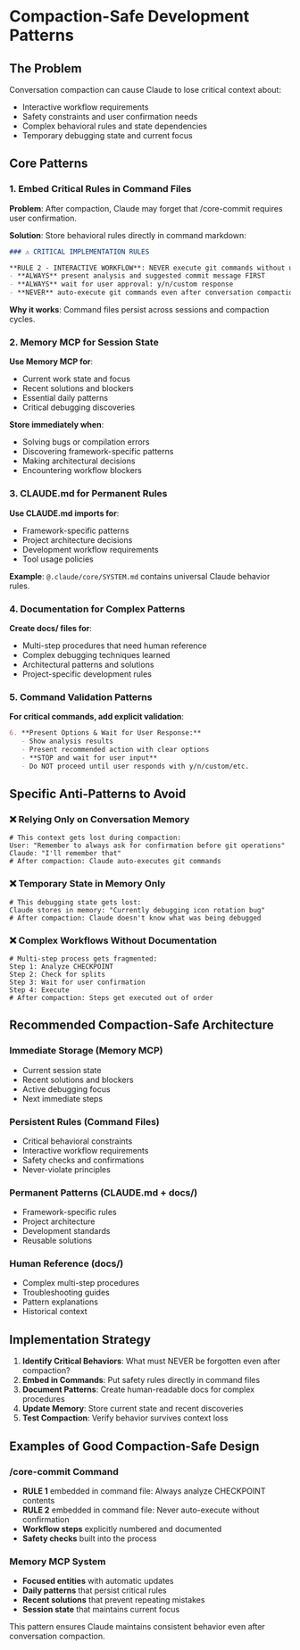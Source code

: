 # Compaction-Safe Development Patterns

## The Problem

Conversation compaction can cause Claude to lose critical context about:
- Interactive workflow requirements
- Safety constraints and user confirmation needs
- Complex behavioral rules and state dependencies
- Temporary debugging state and current focus

## Core Patterns

### 1. Embed Critical Rules in Command Files

**Problem**: After compaction, Claude may forget that /core-commit requires user confirmation.

**Solution**: Store behavioral rules directly in command markdown:
```markdown
### ⚠️ CRITICAL IMPLEMENTATION RULES

**RULE 2 - INTERACTIVE WORKFLOW**: NEVER execute git commands without user confirmation:
- **ALWAYS** present analysis and suggested commit message FIRST
- **ALWAYS** wait for user approval: y/n/custom response
- **NEVER** auto-execute git commands even after conversation compaction
```

**Why it works**: Command files persist across sessions and compaction cycles.

### 2. Memory MCP for Session State

**Use Memory MCP for**:
- Current work state and focus
- Recent solutions and blockers
- Essential daily patterns
- Critical debugging discoveries

**Store immediately when**:
- Solving bugs or compilation errors
- Discovering framework-specific patterns
- Making architectural decisions
- Encountering workflow blockers

### 3. CLAUDE.md for Permanent Rules

**Use CLAUDE.md imports for**:
- Framework-specific patterns
- Project architecture decisions
- Development workflow requirements
- Tool usage policies

**Example**: `@.claude/core/SYSTEM.md` contains universal Claude behavior rules.

### 4. Documentation for Complex Patterns

**Create docs/ files for**:
- Multi-step procedures that need human reference
- Complex debugging techniques learned
- Architectural patterns and solutions
- Project-specific development rules

### 5. Command Validation Patterns

**For critical commands, add explicit validation**:
```markdown
6. **Present Options & Wait for User Response:**
   - Show analysis results
   - Present recommended action with clear options
   - **STOP and wait for user input**
   - Do NOT proceed until user responds with y/n/custom/etc.
```

## Specific Anti-Patterns to Avoid

### ❌ Relying Only on Conversation Memory
```
# This context gets lost during compaction:
User: "Remember to always ask for confirmation before git operations"
Claude: "I'll remember that"
# After compaction: Claude auto-executes git commands
```

### ❌ Temporary State in Memory Only
```
# This debugging state gets lost:
Claude stores in memory: "Currently debugging icon rotation bug"
# After compaction: Claude doesn't know what was being debugged
```

### ❌ Complex Workflows Without Documentation
```
# Multi-step process gets fragmented:
Step 1: Analyze CHECKPOINT
Step 2: Check for splits  
Step 3: Wait for user confirmation
Step 4: Execute
# After compaction: Steps get executed out of order
```

## Recommended Compaction-Safe Architecture

### Immediate Storage (Memory MCP)
- Current session state
- Recent solutions and blockers
- Active debugging focus
- Next immediate steps

### Persistent Rules (Command Files)
- Critical behavioral constraints
- Interactive workflow requirements
- Safety checks and confirmations
- Never-violate principles

### Permanent Patterns (CLAUDE.md + docs/)
- Framework-specific rules
- Project architecture
- Development standards
- Reusable solutions

### Human Reference (docs/)
- Complex multi-step procedures
- Troubleshooting guides
- Pattern explanations
- Historical context

## Implementation Strategy

1. **Identify Critical Behaviors**: What must NEVER be forgotten even after compaction?
2. **Embed in Commands**: Put safety rules directly in command files
3. **Document Patterns**: Create human-readable docs for complex procedures
4. **Update Memory**: Store current state and recent discoveries
5. **Test Compaction**: Verify behavior survives context loss

## Examples of Good Compaction-Safe Design

### /core-commit Command
- **RULE 1** embedded in command file: Always analyze CHECKPOINT contents
- **RULE 2** embedded in command file: Never auto-execute without confirmation
- **Workflow steps** explicitly numbered and documented
- **Safety checks** built into the process

### Memory MCP System
- **Focused entities** with automatic updates
- **Daily patterns** that persist critical rules
- **Recent solutions** that prevent repeating mistakes
- **Session state** that maintains current focus

This pattern ensures Claude maintains consistent behavior even after conversation compaction.
